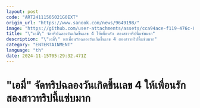 ```yaml
---
layout: post
code: "ART24111505021G0EXT"
origin_url: "https://www.sanook.com/news/9649198/"
image: "https://github.com/user-attachments/assets/cca94ace-f119-476c-8a55-3e0559926cff"
title: "\"เอมี่\" จัดทริปฉลองวันเกิดขึ้นเลข 4 ให้เพื่อนรัก สองสาวทริปนี้แซ่บมาก"
description: "\"เอมี่\" พาเพื่อนรักฉลองวันเกิดขึ้นเลข 4 สองสาวทริปนี้แซ่บมาก"
category: "ENTERTAINMENT"
language: "th"
date: 2024-11-15T05:29:32.471Z
---
```


# "เอมี่" จัดทริปฉลองวันเกิดขึ้นเลข 4 ให้เพื่อนรัก สองสาวทริปนี้แซ่บมาก